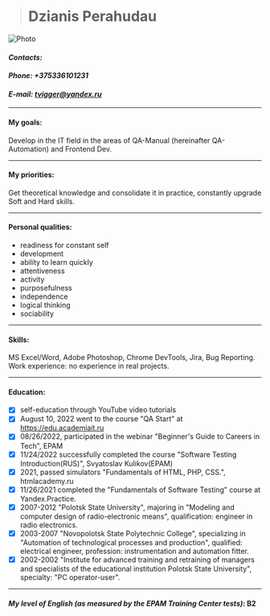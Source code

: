 > # __Dzianis Perahudau__

![Photo](https://i.ibb.co/tJbS2DV/IMG-20220824-085738999999.jpg)

#### ***Contacts:***

#### *Phone: +375336101231*

#### *E-mail: tvigger@yandex.ru*


***

#### __My goals:__
 Develop in the IT field in the areas of QA-Manual (hereinafter QA-Automation) and Frontend Dev. 

***

#### __My priorities:__ 
 Get theoretical knowledge and consolidate it in practice, constantly upgrade Soft and Hard skills.

***

#### __Personal qualities:__

  - readiness for constant self
  - development
  - ability to learn quickly
  - attentiveness
  - activity
  - purposefulness
  - independence
  - logical thinking
  - sociability

***

#### __Skills:__ 

 MS Excel/Word, Adobe Photoshop, Chrome DevTools, Jira, Bug Reporting.
Work experience: no experience in real projects.

***

#### __Education:__

- [X] self-education through YouTube video tutorials
- [X] August 10, 2022 went to the course "QA Start" at https://edu.academiait.ru
- [X] 08/26/2022, participated in the webinar "Beginner's Guide to Careers in Tech", EPAM
- [X] 11/24/2022 successfully completed the course "Software Testing Introduction(RUS)", Svyatoslav Kulikov(EPAM)
- [X] 2021, passed simulators "Fundamentals of HTML, PHP, CSS.", htmlacademy.ru
- [X] 11/26/2021 completed the "Fundamentals of Software Testing" course at Yandex.Practice.
- [X] 2007-2012 "Polotsk State University", majoring in "Modeling and computer design of radio-electronic means", qualification: engineer in radio electronics.
- [X] 2003-2007 "Novopolotsk State Polytechnic College", specializing in "Automation of technological processes and production", qualified: electrical engineer, profession: instrumentation and automation fitter.
- [X] 2002-2002 "Institute for advanced training and retraining of managers and specialists of the educational institution Polotsk State University", specialty: "PC operator-user".

***

#### *My __level of English__ (as measured by the EPAM Training Center tests)*: __B2__